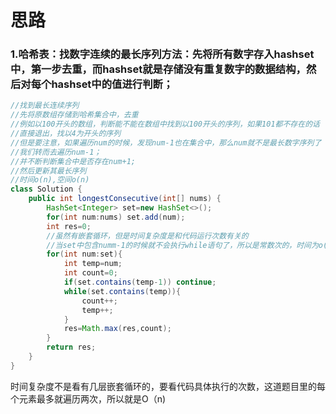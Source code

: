 # 思路

### 1.哈希表：找数字连续的最长序列方法：先将所有数字存入hashset中，第一步去重，而hashset就是存储没有重复数字的数据结构，然后对每个hashset中的值进行判断；

```java
//找到最长连续序列
//先将原数组存储到哈希集合中，去重
//例如以100开头的数组，判断能不能在数组中找到以100开头的序列，如果101都不存在的话
//直接退出，找以4为开头的序列
//但是要注意，如果遍历num的时候，发现num-1也在集合中，那么num就不是最长数字序列了
//我们转而去遍历num-1；
//并不断判断集合中是否存在num+1;
//然后更新其最长序列
//时间o(n),空间o(n)
class Solution {
    public int longestConsecutive(int[] nums) {
        HashSet<Integer> set=new HashSet<>();
        for(int num:nums) set.add(num);
        int res=0;
        //虽然有嵌套循环，但是时间复杂度是和代码运行次数有关的
        //当set中包含numm-1的时候就不会执行while语句了，所以是常数次的，时间为o()
        for(int num:set){
            int temp=num;
            int count=0;
            if(set.contains(temp-1)) continue;
            while(set.contains(temp)){
                count++;
                temp++;
            }
            res=Math.max(res,count);
        }
        return res;
    }
}
```

时间复杂度不是看有几层嵌套循环的，要看代码具体执行的次数，这道题目里的每个元素最多就遍历两次，所以就是O（n)
